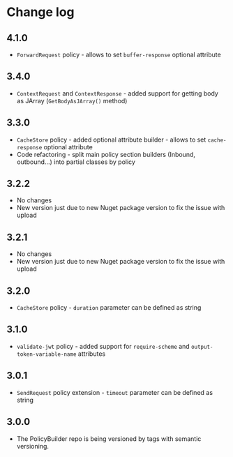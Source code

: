 # Change log

## 4.1.0

- `ForwardRequest` policy - allows to set `buffer-response` optional attribute

## 3.4.0

- `ContextRequest` and `ContextResponse` - added support for getting body as JArray (`GetBodyAsJArray()` method)

## 3.3.0

- `CacheStore` policy - added optional attribute builder - allows to set `cache-response` optional attribute
- Code refactoring - split main policy section builders (Inbound, outbound...) into partial classes by policy

## 3.2.2

- No changes
- New version just due to new Nuget package version to fix the issue with upload

## 3.2.1

- No changes
- New version just due to new Nuget package version to fix the issue with upload 

## 3.2.0

- `CacheStore` policy - `duration` parameter can be defined as string

## 3.1.0

- `validate-jwt` policy - added support for `require-scheme` and `output-token-variable-name` attributes


## 3.0.1

- `SendRequest` policy extension - `timeout` parameter can be defined as string

## 3.0.0

- The PolicyBuilder repo is being versioned by tags with semantic versioning.
